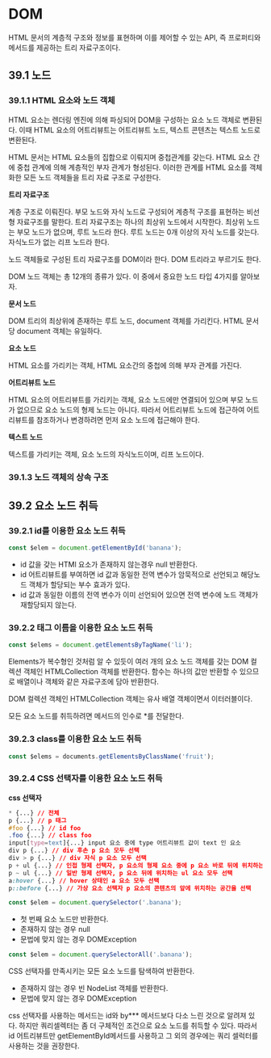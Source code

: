 # DOM
HTML 문서의 계층적 구조와 정보를 표현하며 이를 제어할 수 있는 API, 즉 프로퍼티와 메서드를 제공하는 트리 자료구조이다.

## 39.1 노드
### 39.1.1 HTML 요소와 노드 객체
HTML 요소는 렌더링 엔진에 의해 파싱되어 DOM을 구성하는 요소 노드 객체로 변환된다. 이때 HTML 요소의 어트리뷰트는 어트리뷰트 노드, 텍스트 콘텐츠는 텍스트 노드로 변환된다.

HTML 문서는 HTML 요소들의 집합으로 이뤄지며 중첩관계를 갖는다. HTML 요소 간에 중첩 관계에 의해 계층적인 부자 관계가 형성된다. 이러한 관계를 HTML 요소를 객체화한 모든 노드 객체들을 트리 자료 구조로 구성한다.

**트리 자료구조**

계층 구조로 이뤄진다. 부모 노드와 자식 노드로 구성되어 계층적 구조를 표현하는 비선형 자료구조를 말한다. 트리 자료구조는 하나의 최상위 노드에서 시작한다. 최상위 노드는 부모 노드가 없으며, 루트 노드라 한다. 루트 노드는 0개 이상의 자식 노드를 갖는다. 자식노드가 없는 리프 노드라 한다.

노드 객체들로 구성된 트리 자료구조를 DOM이라 한다. DOM 트리라고 부르기도 한다.

DOM 노드 객체는 총 12개의 종류가 있다. 이 중에서 중요한 노드 타입 4가지를 알아보자.

**문서 노드**

DOM 트리의 최상위에 존재하는 루트 노드, document 객체를 가리킨다. HTML 문서당 document 객체는 유일하다.

**요소 노드**

HTML 요소를 가리키는 객체, HTML 요소간의 중첩에 의해 부자 관계를 가진다.

**어트리뷰트 노드**

HTML 요소의 어트리뷰트를 가리키는 객체, 요소 노드에만 연결되어 있으며 부모 노드가 없으므로 요소 노드의 형제 노드는 아니다. 따라서 어트리뷰트 노드에 접근하여 어트리뷰트를 참조하거나 변경하려면 먼저 요소 노드에 접근해야 한다.

**텍스트 노드**

텍스트를 가리키는 객체, 요소 노드의 자식노드이며, 리프 노드이다.

### 39.1.3 노드 객체의 상속 구조

## 39.2 요소 노드 취득

### 39.2.1 id를 이용한 요소 노드 취득

```jsx
const $elem = document.getElementById('banana');
```

- id 값을 갖는 HTMl 요소가 존재하지 않는경우 null 반환한다.
- id 어트리뷰트를 부여하면 id 값과 동일한 전역 변수가 암묵적으로 선언되고 해당노드 객체가 할당되는 부수 효과가 있다.
- id 값과 동일한 이름의 전역 변수가 이미 선언되어 있으면 전역 변수에 노드 객체가 재할당되지 않는다.

### 39.2.2 태그 이름을 이용한 요소 노드 취득
```jsx
const $elems = document.getElementsByTagName('li');
```

Elements가 복수형인 것처럼 알 수 있듯이 여러 개의 요소 노드 객체를 갖는 DOM 컬렉션 객체인 HTMLCollection 객체를 반환한다. 함수는 하나의 값만 반환할 수 있으므로 배열이나 객체와 같은 자료구조에 담아 반환한다. 

DOM 컬렉션 객체인 HTMLCollection 객체는 유사 배열 객체이면서 이터러블이다.

모든 요소 노드를 취득하려면 메서드의 인수로 *를 전달한다.

### 39.2.3 class를 이용한 요소 노드 취득

```jsx
const $elems = documents.getElementsByClassName('fruit');
```

### 39.2.4 CSS 선택자를 이용한 요소 노드 취득
**css 선택자**
```css
* {...} // 전체
p {...} // p 태그
#foo {...} // id foo
.foo {...} // class foo
input[type=text]{...} input 요소 중에 type 어트리뷰트 값이 text 인 요소
div p {...} // div 후손 p 요소 모두 선택
div > p {...} // div 자식 p 요소 모두 선택
p + ul {...} // 인접 형제 선택자, p 요소의 형제 요소 중에 p 요소 바로 뒤에 위치하는 ul 요소 선택
p ~ ul {...} // 일반 형제 선택자, p 요소 뒤에 위치하는 ul 요소 모두 선택
a:hover {...} // hover 상태인 a 요소 모두 선택
p::before {...} // 가상 요소 선택자 p 요소의 콘텐츠의 앞에 위치하는 공간을 선택
```

```jsx
const $elem = document.querySelector('.banana');
```
- 첫 번째 요소 노드만 반환한다. 
- 존재하지 않는 경우 null
- 문법에 맞지 않는 경우 DOMException
```jsx
const $elem = document.querySelectorAll('.banana');
```
CSS 선택자를 만족시키는 모든 요소 노드를 탐색하여 반환한다.

- 존재하지 않는 경우 빈 NodeList 객체를 반환한다.
- 문법에 맞지 않는 경우 DOMException


css 선택자를 사용하는 메서드는 id와 by*** 메서드보다 다소 느린 것으로 알려져 있다. 하지만 쿼리셀렉터는 좀 더 구체적인 조건으로 요소 노드를 취득할 수 있다. 따라서 id 어트리뷰트만 getElementById메서드를 사용하고 그 외의 경우에는 쿼리 셀럭터를 사용하는 것을 권장한다.




